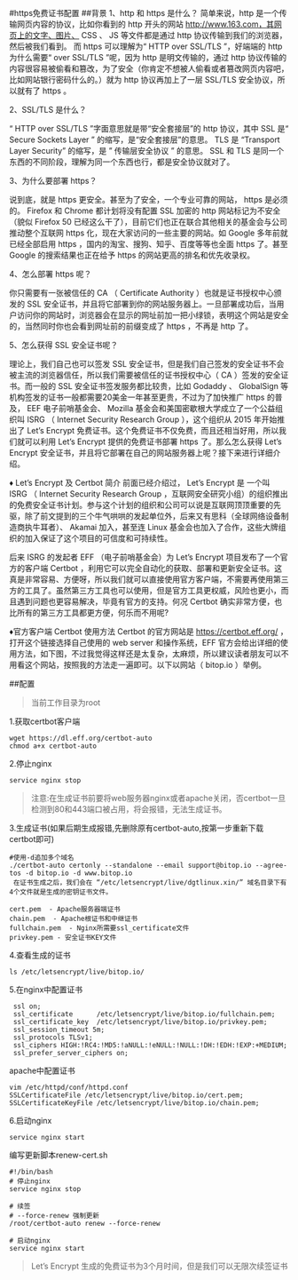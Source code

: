 #https免费证书配置
##背景
1、http 和 https 是什么？
简单来说，http 是一个传输网页内容的协议，比如你看到的 http 开头的网站 http://www.163.com，其网页上的文字、图片、 CSS 、 JS 等文件都是通过 http 协议传输到我们的浏览器，然后被我们看到。
而 https 可以理解为“ HTTP over SSL/TLS ”，好端端的 http 为什么需要“ over SSL/TLS ”呢，因为 http 是明文传输的，通过 http 协议传输的内容很容易被偷看和篡改，为了安全（你肯定不想被人偷看或者篡改网页内容吧，比如网站银行密码什么的。）就为 http 协议再加上了一层 SSL/TLS 安全协议，所以就有了 https 。

2、SSL/TLS 是什么？

“ HTTP over SSL/TLS ”字面意思就是带“安全套接层”的 http 协议，其中 SSL 是“ Secure Sockets Layer ” 的缩写，是“安全套接层”的意思。 TLS 是 “Transport Layer Security” 的缩写，是 ” 传输层安全协议 ” 的意思。 SSL 和 TLS 是同一个东西的不同阶段，理解为同一个东西也行，都是安全协议就对了。

3、为什么要部署 https？

说到底，就是 https 更安全。甚至为了安全，一个专业可靠的网站， https 是必须的。 Firefox 和 Chrome 都计划将没有配置 SSL 加密的 http 网站标记为不安全（貌似 Firefox 50 已经这么干了），目前它们也正在联合其他相关的基金会与公司推动整个互联网 https 化，现在大家访问的一些主要的网站。如 Google 多年前就已经全部启用 https ，国内的淘宝、搜狗、知乎、百度等等也全面 https 了。甚至 Google 的搜索结果也正在给予 https 的网站更高的排名和优先收录权。

4、怎么部署 https 呢？

你只需要有一张被信任的 CA （ Certificate Authority ）也就是证书授权中心颁发的 SSL 安全证书，并且将它部署到你的网站服务器上。一旦部署成功后，当用户访问你的网站时，浏览器会在显示的网址前加一把小绿锁，表明这个网站是安全的，当然同时你也会看到网址前的前缀变成了 https ，不再是 http 了。

5、怎么获得 SSL 安全证书呢？

理论上，我们自己也可以签发 SSL 安全证书，但是我们自己签发的安全证书不会被主流的浏览器信任，所以我们需要被信任的证书授权中心（ CA ）签发的安全证书。而一般的 SSL 安全证书签发服务都比较贵，比如 Godaddy 、 GlobalSign 等机构签发的证书一般都需要20美金一年甚至更贵，不过为了加快推广 https 的普及， EEF 电子前哨基金会、 Mozilla 基金会和美国密歇根大学成立了一个公益组织叫 ISRG （ Internet Security Research Group ），这个组织从 2015 年开始推出了 Let’s Encrypt 免费证书。这个免费证书不仅免费，而且还相当好用，所以我们就可以利用 Let’s Encrypt 提供的免费证书部署 https 了。那么怎么获得 Let’s Encrypt 安全证书，并且将它部署在自己的网站服务器上呢？接下来进行详细介绍。


♦ Let’s Encrypt 及 Certbot 简介
前面已经介绍过， Let’s Encrypt 是 一个叫 ISRG （ Internet Security Research Group ，互联网安全研究小组）的组织推出的免费安全证书计划。参与这个计划的组织和公司可以说是互联网顶顶重要的先驱，除了前文提到的三个牛气哄哄的发起单位外，后来又有思科（全球网络设备制造商执牛耳者）、 Akamai 加入，甚至连 Linux 基金会也加入了合作，这些大牌组织的加入保证了这个项目的可信度和可持续性。

后来 ISRG 的发起者 EFF （电子前哨基金会）为 Let’s Encrypt 项目发布了一个官方的客户端 Certbot ，利用它可以完全自动化的获取、部署和更新安全证书。这真是非常容易、方便呀，所以我们就可以直接使用官方客户端，不需要再使用第三方的工具了。虽然第三方工具也可以使用，但是官方工具更权威，风险也更小，而且遇到问题也更容易解决，毕竟有官方的支持。何况 Certbot 确实非常方便，也比所有的第三方工具都更方便，何乐而不用呢?

♦官方客户端 Certbot 使用方法
Certbot 的官方网站是 https://certbot.eff.org/ ，打开这个链接选择自己使用的 web server 和操作系统，EFF 官方会给出详细的使用方法，如下图，不过我觉得这样还是太复杂，太麻烦，所以建议读者朋友可以不用看这个网站，按照我的方法走一遍即可。以下以网站（ bitop.io ）举例。

##配置
> 当前工作目录为root

1.获取certbot客户端

    wget https://dl.eff.org/certbot-auto
    chmod a+x certbot-auto
2.停止nginx

    service nginx stop
>注意:在生成证书前要将web服务器nginx或者apache关闭，否certbot一旦检测到80和443端口被占用，将会报错，无法生成证书。

3.生成证书(如果后期生成报错,先删除原有certbot-auto,按第一步重新下载certbot即可)

    #使用-d追加多个域名
    ./certbot-auto certonly --standalone --email support@bitop.io --agree-tos -d bitop.io -d www.bitop.io   
     在证书生成之后，我们会在 “/etc/letsencrypt/live/dgtlinux.xin/” 域名目录下有4个文件就是生成的密钥证书文件。

    cert.pem  - Apache服务器端证书
    chain.pem  - Apache根证书和中继证书
    fullchain.pem  - Nginx所需要ssl_certificate文件
    privkey.pem - 安全证书KEY文件 

4.查看生成的证书

```
ls /etc/letsencrypt/live/bitop.io/
```
5.在nginx中配置证书

```
 ssl on;
 ssl_certificate      /etc/letsencrypt/live/bitop.io/fullchain.pem; 
 ssl_certificate_key  /etc/letsencrypt/live/bitop.io/privkey.pem; 
 ssl_session_timeout 5m;
 ssl_protocols TLSv1;
 ssl_ciphers HIGH:!RC4:!MD5:!aNULL:!eNULL:!NULL:!DH:!EDH:!EXP:+MEDIUM;
 ssl_prefer_server_ciphers on;
```

apache中配置证书

    vim /etc/httpd/conf/httpd.conf                               
    SSLCertificateFile /etc/letsencrypt/live/bitop.io/cert.pem; 
    SSLCertificateKeyFile /etc/letsencrypt/live/bitop.io/chain.pem;
6.启动nginx

    service nginx start
编写更新脚本renew-cert.sh

```
#!/bin/bash
# 停止nginx
service nginx stop

# 续签
# --force-renew 强制更新
/root/certbot-auto renew --force-renew

# 启动nginx
service nginx start
```
> Let’s Encrypt 生成的免费证书为3个月时间，但是我们可以无限次续签证书